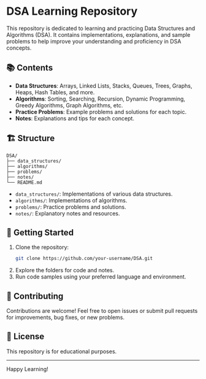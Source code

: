 # DSA Learning Repository

This repository is dedicated to learning and practicing Data Structures and Algorithms (DSA). It contains implementations, explanations, and sample problems to help improve your understanding and proficiency in DSA concepts.

## 📚 Contents

- **Data Structures**: Arrays, Linked Lists, Stacks, Queues, Trees, Graphs, Heaps, Hash Tables, and more.
- **Algorithms**: Sorting, Searching, Recursion, Dynamic Programming, Greedy Algorithms, Graph Algorithms, etc.
- **Practice Problems**: Example problems and solutions for each topic.
- **Notes**: Explanations and tips for each concept.

## 🏗️ Structure

```
DSA/
├── data_structures/
├── algorithms/
├── problems/
├── notes/
└── README.md
```

- `data_structures/`: Implementations of various data structures.
- `algorithms/`: Implementations of algorithms.
- `problems/`: Practice problems and solutions.
- `notes/`: Explanatory notes and resources.

## 🚀 Getting Started

1. Clone the repository:
   ```bash
   git clone https://github.com/your-username/DSA.git
   ```
2. Explore the folders for code and notes.
3. Run code samples using your preferred language and environment.

## 🤝 Contributing

Contributions are welcome! Feel free to open issues or submit pull requests for improvements, bug fixes, or new problems.

## 📄 License

This repository is for educational purposes.

---

Happy Learning!
